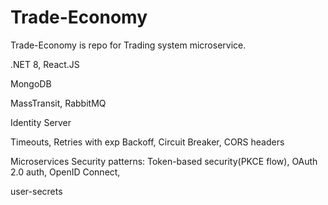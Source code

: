 # Trade-Economy

Trade-Economy is repo for Trading system microservice.

.NET 8, React.JS

MongoDB

MassTransit, RabbitMQ

Identity Server

Timeouts, Retries with exp Backoff,
Circuit Breaker,
CORS headers

Microservices Security patterns: 
Token-based security(PKCE flow),
OAuth 2.0 auth,
OpenID Connect,

user-secrets